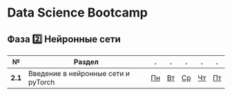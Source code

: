 # Data Science Bootcamp 

## Фаза 2️⃣ Нейронные сети
|№|Раздел|.|.|.|.|.|
|-|-|-|-|-|-|-|
|**2.1**| Введение в нейронные сети и pyTorch| [Пн]()| [Вт]()| [Ср]()| [Чт]()| [Пт]() |
